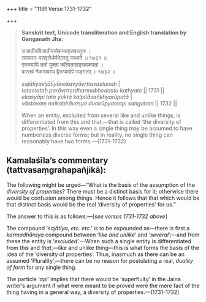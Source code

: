 +++
title = "1191 Verse 1731-1732"

+++
> **Sanskrit text, Unicode transliteration and English translation by Ganganath Jha:** 
>
> सजातीयविजातीयानेकव्यावृत्तवस्तुनः ।  
> ततस्ततः परावृत्तेर्धर्मभेदस्तु कथ्यते ॥ १७३१ ॥  
> एकस्यापि ततो युक्ता कल्पितासङ्ख्यरूपता ।  
> वास्तवं नैकभावस्य द्वैरूप्यमपि सङ्गतम् ॥ १७३२ ॥ 
>
> *sajātīyavijātīyānekavyāvṛttavastunaḥ* \|  
> *tatastataḥ parāvṛtterdharmabhedastu kathyate* \|\| 1731 \|\|  
> *ekasyāpi tato yuktā kalpitāsaṅkhyarūpatā* \|  
> *vāstavaṃ naikabhāvasya dvairūpyamapi saṅgatam* \|\| 1732 \|\| 
>
> When an entity, excluded from several like and unlike things, is differentiated from this and that,—that is called ‘the diversity of properties’. In this way even a single thing may be assumed to have numberless diverse forms; but in reality, no single thing can reasonably have two forms.—(1731-1732)



## Kamalaśīla’s commentary (tattvasaṃgrahapañjikā):

The following might be urged—“What is the basis of the assumption of the *diversity of properties*? There must be a distinct basis for it; otherwise there would be confusion among things. Hence it follows that that which would be that distinct basis would be the real ‘diversity of properties’ for us.”

The answer to this is as follows:—[*see verses 1731-1732 above*]

The compound ‘*sajātīya*, *etc. etc*.’ is to be expounded as—there is first a *karmadhāraya* compound between ‘*like and unlike*’ and ‘*several*’;—and from these the entity is ‘*excluded*’.—When such a single entity is differentiated from *this* and *that*,—like and unlike thing—this is what forms the basis of the idea of the ‘diversity of properties’. Thus, inasmuch as there can be an assumed ‘Plurality’,—there can be no reason for postulating a real, *duality of form* for any single thing.

The particle ‘*api*’ implies that there would be ‘superfluity’ in the Jaina writer’s argument if what were meant to be proved were the mere fact of the thing having in a general way, a diversity of properties.—(1731-1732)


